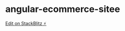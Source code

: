 # angular-ecommerce-sitee

[Edit on StackBlitz ⚡️](https://stackblitz.com/edit/angular-ecommerce-sitee)